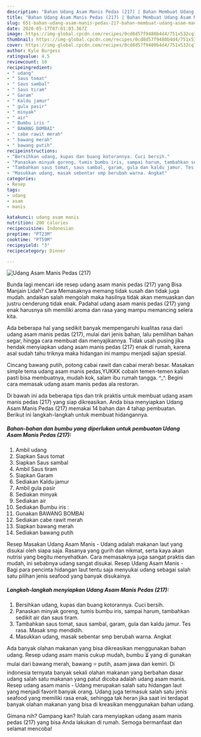 ```yaml
---
description: "Bahan Udang Asam Manis Pedas (217) | Bahan Membuat Udang Asam Manis Pedas (217) Yang Enak Dan Mudah"
title: "Bahan Udang Asam Manis Pedas (217) | Bahan Membuat Udang Asam Manis Pedas (217) Yang Enak Dan Mudah"
slug: 651-bahan-udang-asam-manis-pedas-217-bahan-membuat-udang-asam-manis-pedas-217-yang-enak-dan-mudah
date: 2020-05-17T07:01:03.367Z
image: https://img-global.cpcdn.com/recipes/0cd8d57f9480b4d4/751x532cq70/udang-asam-manis-pedas-217-foto-resep-utama.jpg
thumbnail: https://img-global.cpcdn.com/recipes/0cd8d57f9480b4d4/751x532cq70/udang-asam-manis-pedas-217-foto-resep-utama.jpg
cover: https://img-global.cpcdn.com/recipes/0cd8d57f9480b4d4/751x532cq70/udang-asam-manis-pedas-217-foto-resep-utama.jpg
author: Kyle Burgess
ratingvalue: 4.5
reviewcount: 10
recipeingredient:
- " udang"
- " Saus tomat"
- " Saus sambal"
- " Saus tiram"
- " Garam"
- " Kaldu jamur"
- " gula pasir"
- " minyak"
- " air"
- " Bumbu iris "
- " BAWANG BOMBAI"
- " cabe rawit merah"
- " bawang merah"
- " bawang putih"
recipeinstructions:
- "Bersihkan udang, kupas dan buang kotorannya. Cuci bersih."
- "Panaskan minyak goreng, tumis bumbu iris, sampai harum, tambahkan sedikit air dan saus tiram."
- "Tambahkan saus tomat, saus sambal, garam, gula dan kaldu jamur. Tes rasa. Masak smp mendidih."
- "Masukkan udang, masak sebentar smp berubah warna. Angkat"
categories:
- Resep
tags:
- udang
- asam
- manis

katakunci: udang asam manis 
nutrition: 200 calories
recipecuisine: Indonesian
preptime: "PT23M"
cooktime: "PT59M"
recipeyield: "3"
recipecategory: Dinner

---
```



![Udang Asam Manis Pedas (217)](https://img-global.cpcdn.com/recipes/0cd8d57f9480b4d4/751x532cq70/udang-asam-manis-pedas-217-foto-resep-utama.jpg)

Bunda lagi mencari ide resep udang asam manis pedas (217) yang Bisa Manjain Lidah? Cara Memasaknya memang tidak susah dan tidak juga mudah. andaikan salah mengolah maka hasilnya tidak akan memuaskan dan justru cenderung tidak enak. Padahal udang asam manis pedas (217) yang enak harusnya sih memiliki aroma dan rasa yang mampu memancing selera kita.

Ada beberapa hal yang sedikit banyak mempengaruhi kualitas rasa dari udang asam manis pedas (217), mulai dari jenis bahan, lalu pemilihan bahan segar, hingga cara membuat dan menyajikannya. Tidak usah pusing jika hendak menyiapkan udang asam manis pedas (217) enak di rumah, karena asal sudah tahu triknya maka hidangan ini mampu menjadi sajian spesial.

Cincang bawang putih, potong cabai rawit dan cabai merah besar. Masakan simple tema udang asam manis pedas,YUKKK cobain temen-temen kalian pasti bisa membuatnya, mudah kok, salam ibu rumah tangga. ^_^. Begini cara memasak udang asam manis pedas ala restoran.


Di bawah ini ada beberapa tips dan trik praktis untuk membuat udang asam manis pedas (217) yang siap dikreasikan. Anda bisa menyiapkan Udang Asam Manis Pedas (217) memakai 14 bahan dan 4 tahap pembuatan. Berikut ini langkah-langkah untuk membuat hidangannya.

<!--inarticleads1-->

##### Bahan-bahan dan bumbu yang diperlukan untuk pembuatan Udang Asam Manis Pedas (217):

1. Ambil  udang
1. Siapkan  Saus tomat
1. Siapkan  Saus sambal
1. Ambil  Saus tiram
1. Siapkan  Garam
1. Sediakan  Kaldu jamur
1. Ambil  gula pasir
1. Sediakan  minyak
1. Sediakan  air
1. Sediakan  Bumbu iris :
1. Gunakan  BAWANG BOMBAI
1. Sediakan  cabe rawit merah
1. Siapkan  bawang merah
1. Sediakan  bawang putih


Resep Masakan Udang Asam Manis - Udang adalah makanan laut yang disukai oleh siapa saja. Rasanya yang gurih dan nikmat, serta kaya akan nutrisi yang begitu menyehatkan. Cara memasaknya juga sangat praktis dan mudah, ini sebabnya udang sangat disukai. Resep Udang Asam Manis - Bagi para pencinta hidangan laut tentu saja menyukai udang sebagai salah satu pilihan jenis seafood yang banyak disukainya. 

<!--inarticleads2-->

##### Langkah-langkah menyiapkan Udang Asam Manis Pedas (217):

1. Bersihkan udang, kupas dan buang kotorannya. Cuci bersih.
1. Panaskan minyak goreng, tumis bumbu iris, sampai harum, tambahkan sedikit air dan saus tiram.
1. Tambahkan saus tomat, saus sambal, garam, gula dan kaldu jamur. Tes rasa. Masak smp mendidih.
1. Masukkan udang, masak sebentar smp berubah warna. Angkat


Ada banyak olahan makanan yang bisa dikreasikan menggunakan bahan udang. Resep udang asam manis cukup mudah, bumbu ⏳ yang di gunakan mulai dari bawang merah, bawang ⭐ putih, asam jawa dan kemiri. Di indonesia ternyata banyak sekali olahan makanan yang berbahan dasar udang salah satu makanan yang patut dicoba adalah udang asam manis. Resep udang asam manis - Udang merupakan salah satu hidangan laut yang menjadi favorit banyak orang. Udang juga termasuk salah satu jenis seafood yang memiliki rasa enak, sehingga tak heran jika saat ini terdapat banyak olahan makanan yang bisa di kreasikan menggunakan bahan udang. 

Gimana nih? Gampang kan? Itulah cara menyiapkan udang asam manis pedas (217) yang bisa Anda lakukan di rumah. Semoga bermanfaat dan selamat mencoba!

